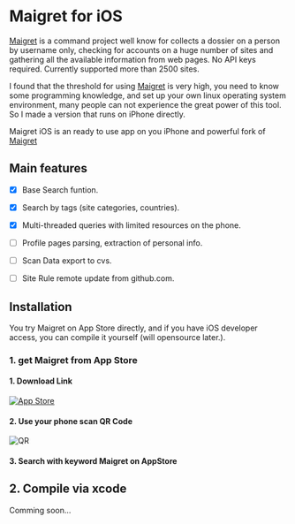 # Maigret for iOS

[Maigret](https://github.com/soxoj/maigret)  is a command project well know for collects a dossier on a person by username only, checking for accounts on a huge number of sites and gathering all the available information from web pages. No API keys required. Currently supported more than 2500 sites.

I found that the threshold for using [Maigret](https://github.com/soxoj/maigret)  is very high, you need to know some programming knowledge, and set up your own linux operating system environment, many people can not experience the great power of this tool. So I made a version that runs on iPhone directly.

Maigret iOS is an ready to use app on you iPhone and powerful fork of [Maigret](https://github.com/soxoj/maigret) 

## Main features

- [x] Base Search funtion. 
- [x] Search by tags (site categories, countries).
- [x] Multi-threaded queries with limited resources on the phone.
- [ ] Profile pages parsing, extraction of personal info.
- [ ] Scan Data export to cvs.
- [ ] Site Rule remote update from github.com.


## Installation

You try Maigret on App Store directly, and if you have iOS developer access, you can compile it yourself (will opensource later.).

### 1. get Maigret from App Store 

#### 1. Download Link

[![App Store](https://tools.applemediaservices.com/api/badges/download-on-the-app-store/white/en-us?size=250x83&amp;releaseDate=1666137600&h=658f4b10bcfc31fd246def56935d5b48)](https://apps.apple.com/us/app/maigret-a-username-detective/id6443857922?itsct=apps_box_badge&amp;itscg=30200)

#### 2. Use your phone scan QR Code

![QR](https://tools-qr-production.s3.amazonaws.com/output/apple-toolbox/f7e7c29ee0ceb3a382f8a6192aff24ca/7170c291c6d18c88a1703f54d9249176.png)

#### 3. Search with keyword **Maigret** on AppStore

## 2. Compile via xcode

Comming soon...
